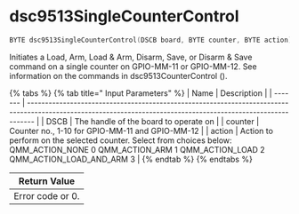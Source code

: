 # dsc9513SingleCounterControl

```c
BYTE dsc9513SingleCounterControl(DSCB board, BYTE counter, BYTE action)
```

Initiates a Load, Arm, Load & Arm, Disarm, Save, or Disarm & Save command on a single counter on GPIO-MM-11 or GPIO-MM-12. See information on the commands in dsc9513CounterControl ().

{% tabs %}
{% tab title=" Input Parameters" %}
| Name    | Description                                                                                                                                                    |
| ------- | -------------------------------------------------------------------------------------------------------------------------------------------------------------- |
| DSCB    | The handle of the board to operate on                                                                                                                          |
| counter | Counter no., 1-10 for GPIO-MM-11 and GPIO-MM-12                                                                                                                |
| action  | Action to perform on the selected counter. Select from choices below: QMM\_ACTION\_NONE 0 QMM\_ACTION\_ARM 1 QMM\_ACTION\_LOAD 2 QMM\_ACTION\_LOAD\_AND\_ARM 3 |
{% endtab %}
{% endtabs %}

| Return Value     |
| ---------------- |
| Error code or 0. |
